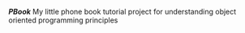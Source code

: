 ***PBook***
My little phone book tutorial project for understanding object oriented programming principles
